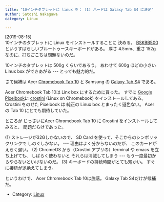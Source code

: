 ```yaml
---
title: "10インチタブレットに linux を： (1) ハードは Galaxy Tab S4 に決定"
author: Satoshi Nakagawa
category: Linux

---
```


[2019-08-15]  
 10インチのタブレットに Linux をインストールすることに
決める。
[BSKBB500](https://www.buffalo.jp/product/detail/bskbb500bk.html)というすばらしいブルートゥースキーボードがある。
厚さ 4.5mm、重さ 152g なのに、打ちごこちは問題ないのだ。

10インチのタブレットは 500g くらいであろう。
あわせて 600g ほどの小さい Linux box ができあがる ---
とっても魅力的だ。

 さて候補は
Acer
[Chromebook Tab 10](https://acerjapan.com/tablet-smartphone/chromebooktab/chromebooktab10/) と
Samsung の
[Galaxy Tab S4](https://www.samsung.com/global/galaxy/galaxy-tab-s4/) である。

 Acer Chromebook Tab 10は Linx box にするために買った。
すでに
[Google Pixelbook](https://www.google.com/chromebook/device/google-pixelbook/)に
[crostini](https://wiki.archlinux.jp/index.php/Crostini)
(Linux on Chromebook) をインストールしてある。
Crostini をのせた Pixelbook は
純正の Linux box とまったく遜色ない。
Acer の Tab 10 にとても期待していた。

 ところが
じっさいにAcer Chromebook Tab 10 に Crostini をインストールしてみると、
問題だらけであった。

 (1) ストレージが32Gしかないので、
SD Card を使って、そこからのシンボリックリンクで
しのぐしかない。
--- 理由はよく分からないのだが、
このカードがえらく遅い。
(2) ChromeOS から（Crostini アプリの）terminal や
emacs を立ち上げても、
しばらく使わないと それらは消滅してしまう ---
もう一度最初からやらないといけないのだ。
(3) キーボードの持続時間がとても短かい。
すぐに接続が途絶えてしまう。

 というわけで、
Acer Chromebook Tab 10は脱落。
Galaxy Tab S4だけが候補だ。

- Category: [Linux](/categories.html#Linux)

